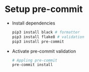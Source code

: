 # Setup pre-commit
- Install dependencies
    ```sh
    pip3 install black # formatter
    pip3 install flake8 # validation
    pip3 install pre-commit
    ```
- Activate pre-commit validation
    ```sh
    # Appling pre-commit
    pre-commit install
    ```
